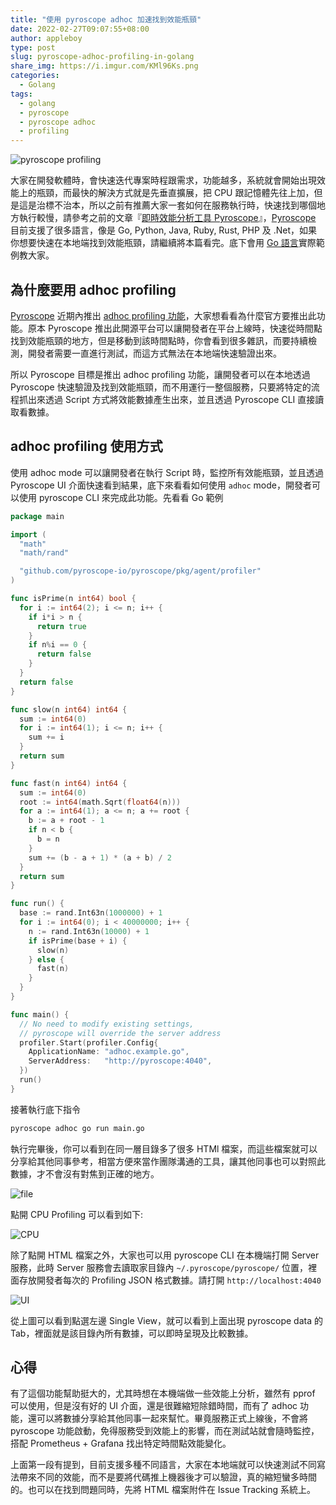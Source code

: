 ```yaml
---
title: "使用 pyroscope adhoc 加速找到效能瓶頸"
date: 2022-02-27T09:07:55+08:00
author: appleboy
type: post
slug: pyroscope-adhoc-profiling-in-golang
share_img: https://i.imgur.com/KMl96Ks.png
categories:
  - Golang
tags:
  - golang
  - pyroscope
  - pyroscope adhoc
  - profiling
---
```


![pyroscope profiling](https://i.imgur.com/KMl96Ks.png)

大家在開發軟體時，會快速迭代專案時程跟需求，功能越多，系統就會開始出現效能上的瓶頸，而最快的解決方式就是先垂直擴展，把 CPU 跟記憶體先往上加，但是這是治標不治本，所以之前有推薦大家一套如何在服務執行時，快速找到哪個地方執行較慢，請參考之前的文章『[即時效能分析工具 Pyroscope][1]』，[Pyroscope][2] 目前支援了很多語言，像是 Go, Python, Java, Ruby, Rust, PHP 及 .Net，如果你想要快速在本地端找到效能瓶頸，請繼續將本篇看完。底下會用 [Go 語言][3]實際範例教大家。

[1]:https://blog.wu-boy.com/2021/03/debug-performance-issues-using-pyroscope/
[2]:https://pyroscope.io
[3]:https://go.dev

<!--more-->

## 為什麼要用 adhoc profiling

[Pyroscope][2] 近期內推出 [adhoc profiling 功能][11]，大家想看看為什麼官方要推出此功能。原本 Pyroscope 推出此開源平台可以讓開發者在平台上線時，快速從時間點找到效能瓶頸的地方，但是移動到該時間點時，你會看到很多雜訊，而要持續檢測，開發者需要一直進行測試，而這方式無法在本地端快速驗證出來。

所以 Pyroscope 目標是推出 adhoc profiling 功能，讓開發者可以在本地透過 Pyroscope 快速驗證及找到效能瓶頸，而不用運行一整個服務，只要將特定的流程抓出來透過 Script 方式將效能數據產生出來，並且透過 Pyroscope CLI 直接讀取看數據。

## adhoc profiling 使用方式

使用 adhoc mode 可以讓開發者在執行 Script 時，監控所有效能瓶頸，並且透過 Pyroscope UI 介面快速看到結果，底下來看看如何使用 `adhoc` mode，開發者可以使用 pyroscope CLI 來完成此功能。先看看 Go 範例

```go
package main

import (
  "math"
  "math/rand"

  "github.com/pyroscope-io/pyroscope/pkg/agent/profiler"
)

func isPrime(n int64) bool {
  for i := int64(2); i <= n; i++ {
    if i*i > n {
      return true
    }
    if n%i == 0 {
      return false
    }
  }
  return false
}

func slow(n int64) int64 {
  sum := int64(0)
  for i := int64(1); i <= n; i++ {
    sum += i
  }
  return sum
}

func fast(n int64) int64 {
  sum := int64(0)
  root := int64(math.Sqrt(float64(n)))
  for a := int64(1); a <= n; a += root {
    b := a + root - 1
    if n < b {
      b = n
    }
    sum += (b - a + 1) * (a + b) / 2
  }
  return sum
}

func run() {
  base := rand.Int63n(1000000) + 1
  for i := int64(0); i < 40000000; i++ {
    n := rand.Int63n(10000) + 1
    if isPrime(base + i) {
      slow(n)
    } else {
      fast(n)
    }
  }
}

func main() {
  // No need to modify existing settings,
  // pyroscope will override the server address
  profiler.Start(profiler.Config{
    ApplicationName: "adhoc.example.go",
    ServerAddress:   "http://pyroscope:4040",
  })
  run()
}
```

接著執行底下指令

```sh
pyroscope adhoc go run main.go
```

執行完畢後，你可以看到在同一層目錄多了很多 HTMl 檔案，而這些檔案就可以分享給其他同事參考，相當方便來當作團隊溝通的工具，讓其他同事也可以對照此數據，才不會沒有對焦到正確的地方。

![file](https://i.imgur.com/ah76hIq.png)

點開 CPU Profiling 可以看到如下:

![CPU](https://i.imgur.com/ppsfwFL.png)

除了點開 HTML 檔案之外，大家也可以用 pyroscope CLI 在本機端打開 Server 服務，此時 Server 服務會去讀取家目錄內 `~/.pyroscope/pyroscope/` 位置，裡面存放開發者每次的 Profiling JSON 格式數據。請打開 `http://localhost:4040`

![UI](https://i.imgur.com/xW08yIt.png)

從上圖可以看到點選左邊 Single View，就可以看到上面出現 pyroscope data 的 Tab，裡面就是該目錄內所有數據，可以即時呈現及比較數據。

[11]:https://pyroscope.io/blog/pyroscope-adhoc-profiling/

## 心得

有了這個功能幫助挺大的，尤其時想在本機端做一些效能上分析，雖然有 pprof 可以使用，但是沒有好的 UI 介面，還是很難縮短除錯時間，而有了 adhoc 功能，還可以將數據分享給其他同事一起來幫忙。畢竟服務正式上線後，不會將 pyroscope 功能啟動，免得服務受到效能上的影響，而在測試站就會隨時監控，搭配 Prometheus + Grafana 找出特定時間點效能變化。

上面第一段有提到，目前支援多種不同語言，大家在本地端就可以快速測試不同寫法帶來不同的效能，而不是要將代碼推上機器後才可以驗證，真的縮短蠻多時間的。也可以在找到問題同時，先將 HTML 檔案附件在 Issue Tracking 系統上。
